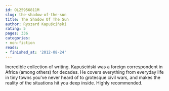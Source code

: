 ```yaml
---
id: OL25956811M
slug: the-shadow-of-the-sun
title: The Shadow Of The Sun
author: Ryszard Kapuściński
rating: 5
pages: 336
categories:
- non-fiction
reads:
- finished_at: '2012-08-24'
---
```

Incredible collection of writing. Kapuściński was a foreign correspondent in Africa (among others) for decades. He covers everything from everyday life in tiny towns you've never heard of to grotesque civil wars, and makes the reality of the situations hit you deep inside. Highly recommended.
